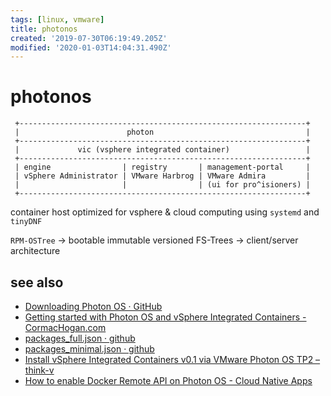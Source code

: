 ```yaml
---
tags: [linux, vmware]
title: photonos
created: '2019-07-30T06:19:49.205Z'
modified: '2020-01-03T14:04:31.490Z'
---
```


# photonos


```
 +----------------------------------------------------------------+
 |                        photon                                  |
 +----------------------------------------------------------------+
 |             vic (vsphere integrated container)                 |
 +----------------------------------------------------------------+
 | engine                | registry       | management-portal     |
 | vSphere Administrator | VMware Harbrog | VMware Admira         |
 |                       |                | (ui for pro^isioners) |
 +----------------------------------------------------------------+
```

container host optimized for vsphere & cloud computing using `systemd` and `tinyDNF`

`RPM-OSTree`
-> bootable immutable versioned FS-Trees
-> client/server architecture


## see also
- [Downloading Photon OS · GitHub](https://github.com/vmware/photon/wiki/Downloading-Photon-OS)
- [Getting started with Photon OS and vSphere Integrated Containers - CormacHogan.com](https://cormachogan.com/2016/04/07/getting-started-photon-os-vsphere-integrated-containers/)
- [packages_full.json · github](https://github.com/vmware/photon/blob/master/common/data/packages_full.json)
- [packages_minimal.json · github](https://github.com/vmware/photon/blob/master/common/data/packages_minimal.json)
- [Install vSphere Integrated Containers v0.1 via VMware Photon OS TP2 – think-v](http://blog.think-v.com/?p=3649)
- [How to enable Docker Remote API on Photon OS - Cloud Native Apps](https://blogs.vmware.com/cloudnative/2016/09/28/enable-docker-remote-api-photon-os/)
